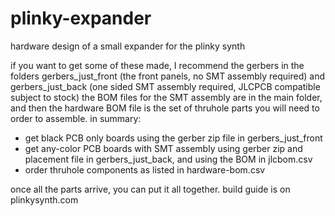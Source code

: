 # plinky-expander
hardware design of a small expander for the plinky synth

if you want to get some of these made, I recommend the gerbers in the folders gerbers_just_front (the front panels, no SMT assembly required) and gerbers_just_back (one sided SMT assembly required, JLCPCB compatible subject to stock)
the BOM files for the SMT assembly are in the main folder, and then the hardware BOM file is the set of thruhole parts you will need to order to assemble.
in summary:
- get black PCB only boards using the gerber zip file in gerbers_just_front
- get any-color PCB boards with SMT assembly using gerber zip and placement file in gerbers_just_back, and using the BOM in jlcbom.csv
- order thruhole components as listed in hardware-bom.csv

once all the parts arrive, you can put it all together. build guide is on plinkysynth.com
